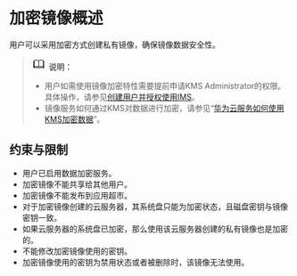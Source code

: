 # 加密镜像概述<a name="ims_01_0329"></a>

用户可以采用加密方式创建私有镜像，确保镜像数据安全性。

>![](public_sys-resources/icon-note.gif) **说明：**   
>-   用户如需使用镜像加密特性需要提前申请KMS Administrator的权限。具体操作，请参见[创建用户并授权使用IMS](https://support.huaweicloud.com/usermanual-ims/ims_01_0414.html)。  
>-   镜像服务如何通过KMS对数据进行加密，请参见“[华为云服务如何使用KMS加密数据](https://support.huaweicloud.com/dew_faq/dew_01_0053.html)”。  

## 约束与限制<a name="section168724402494"></a>

-   用户已启用数据加密服务。
-   加密镜像不能共享给其他用户。
-   加密镜像不能发布到应用超市。
-   对于加密镜像创建的云服务器，其系统盘只能为加密状态，且磁盘密钥与镜像密钥一致。
-   如果云服务器的系统盘已加密，那么使用该云服务器创建的私有镜像也是加密的。
-   不能修改加密镜像使用的密钥。
-   加密镜像使用的密钥为禁用状态或者被删除时，该镜像无法使用。

